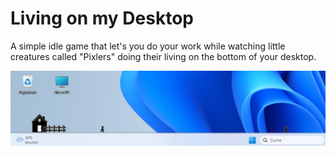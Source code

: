 # Living on my Desktop

A simple idle game that let's you do your work while watching little creatures called "Pixlers" doing their living on the bottom of your desktop.

<img src="Screenshot 2024-06-12.png">

